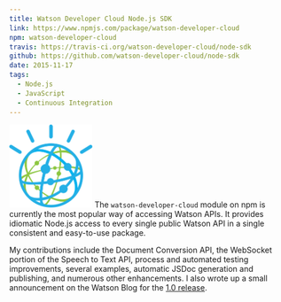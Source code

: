 ```yaml
---
title: Watson Developer Cloud Node.js SDK
link: https://www.npmjs.com/package/watson-developer-cloud
npm: watson-developer-cloud
travis: https://travis-ci.org/watson-developer-cloud/node-sdk
github: https://github.com/watson-developer-cloud/node-sdk
date: 2015-11-17
tags:
  - Node.js
  - JavaScript
  - Continuous Integration
---
```


<img class="right" src="/img/portfolio/watson.svg" width="150" height="150" alt="" /> The `watson-developer-cloud` module on npm is currently the most popular way of accessing Watson APIs. 
It provides idiomatic Node.js access to every single public Watson API in a single consistent and easy-to-use package.

My contributions include the Document Conversion API, the WebSocket portion of the Speech to Text API, process and automated testing improvements, several examples, automatic JSDoc generation and publishing, and numerous other enhancements.
I also wrote up a small announcement on the Watson Blog for the <a href="https://developer.ibm.com/watson/blog/2015/12/15/ibm-watson-node-js-sdk-reaches-version-1-0/">1.0 release</a>.
